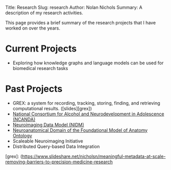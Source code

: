 Title: Research
Slug: research
Author: Nolan Nichols
Summary: A description of my research activities.

This page provides a brief summary of the research projects that I have worked on over
the years.

Current Projects
================

- Exploring how knowledge graphs and language models can be used for biomedical research
  tasks

Past Projects
=============

- GREX: a system for recording, tracking, storing, finding, and retrieving computational
  results. ([slides][grex])
- [National Consortium for Alcohol and Neurodevelopment in Adolescence (NCANDA)](http://www.ncanda.org)
- [Neuroimaging Data Model (NIDM)](http://nidm.nidash.org)
- [Neuroanatomical Domain of the Foundational Model of Anatomy Ontology](https://pubmed.ncbi.nlm.nih.gov/24398054/)
- Scaleable Neuroimaging Initiative
- Distributed Query-based Data Integration

[grex]: (https://www.slideshare.net/nicholsn/meaningful-metadata-at-scale-removing-barriers-to-precision-medicine-research